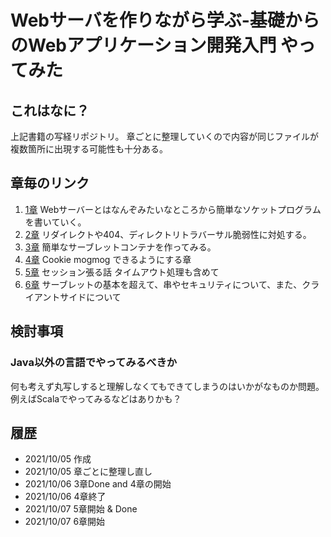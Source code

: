 # Webサーバを作りながら学ぶ-基礎からのWebアプリケーション開発入門 やってみた

## これはなに？

上記書籍の写経リポジトリ。
章ごとに整理していくので内容が同じファイルが複数箇所に出現する可能性も十分ある。

## 章毎のリンク

1. [1章](ch01) Webサーバーとはなんぞみたいなところから簡単なソケットプログラムを書いていく。
2. [2章](ch02) リダイレクトや404、ディレクトリトラバーサル脆弱性に対処する。
3. [3章](ch03) 簡単なサーブレットコンテナを作ってみる。
4. [4章](ch04) Cookie mogmog できるようにする章
5. [5章](ch05) セッション張る話 タイムアウト処理も含めて
6. [6章](ch06) サーブレットの基本を超えて、串やセキュリティについて、また、クライアントサイドについて

## 検討事項

### Java以外の言語でやってみるべきか

何も考えず丸写しすると理解しなくてもできてしまうのはいかがなものか問題。
例えばScalaでやってみるなどはありかも？

## 履歴

- 2021/10/05 作成
- 2021/10/05 章ごとに整理し直し
- 2021/10/06 3章Done and 4章の開始
- 2021/10/06 4章終了
- 2021/10/07 5章開始 & Done
- 2021/10/07 6章開始

